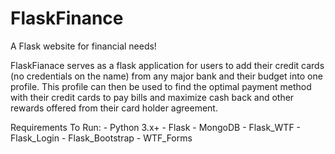 # FlaskFinance
A Flask website for financial needs!

FlaskFianace serves as a flask application for users to add their credit cards (no credentials on the name) from any major bank
and their budget into one profile. This profile can then be used to find the optimal payment method with their credit cards to pay bills
and maximize cash back and other rewards offered from their card holder agreement.

Requirements To Run:
	- Python 3.x+
	- Flask
	- MongoDB
	- Flask_WTF
	- Flask_Login
	- Flask_Bootstrap
	- WTF_Forms
